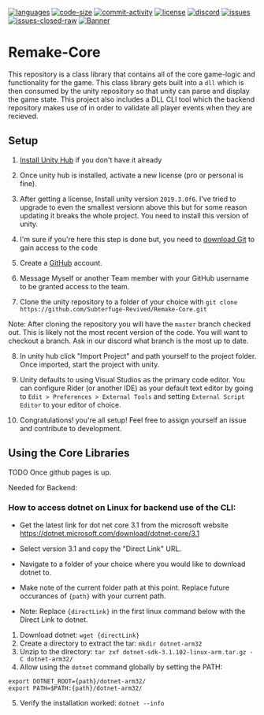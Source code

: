 [![languages](https://img.shields.io/github/languages/top/Subterfuge-Revived/Remake-Core)]()
[![code-size](https://img.shields.io/github/languages/code-size/Subterfuge-Revived/Remake-Core)]()
[![commit-activity](https://img.shields.io/github/commit-activity/y/Subterfuge-Revived/Remake-Core)](https://github.com/Subterfuge-Revived/Remake-Core/pulse/yearly)
[![license](https://img.shields.io/github/license/Subterfuge-Revived/Remake-Core)](LICENSE)
[![discord](https://img.shields.io/discord/617149385196961792)](https://discord.gg/GNk7Xw4)
[![issues](https://img.shields.io/github/issues/Subterfuge-Revived/Remake-Core)](https://github.com/Subterfuge-Revived/Remake-Core/issues?q=is%3Aopen)
[![issues-closed-raw](https://img.shields.io/github/issues-closed/Subterfuge-Revived/Remake-Core)](https://github.com/Subterfuge-Revived/Remake-Core/issues?q=is%3Aclosed+)
[![Banner](banner.png)]()

# Remake-Core
This repository is a class library that contains all of the core game-logic and functionality for the game. This class library gets built into a `dll` which is then consumed by the unity repository so that unity can parse and display the game state. This project also includes a DLL CLI tool which the backend repository makes use of in order to validate all player events when they are recieved.

## Setup

1. [Install Unity Hub](https://unity3d.com/get-unity/download) if you don't have it already

2. Once unity hub is installed, activate a new license (pro or personal is fine).

3. After getting a license, Install unity version `2019.3.0f6`. I've tried to upgrade to even the smallest versionn above this but for some reason updating it breaks the whole project. You need to install this version of unity.

4. I'm sure if you're here this step is done but, you need to [download Git](https://git-scm.com/downloads) to gain access to the code

5. Create a [GitHub](https://github.com/) account.

6. Message Myself or another Team member with your GitHub username to be granted access to the team.

7. Clone the unity repository to a folder of your choice with `git clone https://github.com/Subterfuge-Revived/Remake-Core.git`

Note: After cloning the repository you will have the `master` branch checked out. This is likely not the most recent version of the code. You will want to checkout a branch. Ask in our discord what branch is the most up to date.

8. In unity hub click "Import Project" and path yourself to the project folder. Once imported, start the project with unity.

9. Unity defaults to using Visual Studios as the primary code editor. You can configure Rider (or another IDE) as your default text editor by going to `Edit > Preferences > External Tools` and setting `External Script Editor` to your editor of choice.

10. Congratulations! you're all setup! Feel free to assign yourself an issue and contribute to development.

## Using the Core Libraries

TODO Once github pages is up.


Needed for Backend:
### How to access dotnet on Linux for backend use of the CLI:

- Get the latest link for dot net core 3.1 from the microsoft website
https://dotnet.microsoft.com/download/dotnet-core/3.1
- Select version 3.1 and copy the "Direct Link" URL.

- Navigate to a folder of your choice where you would like to download dotnet to.
- Make note of the current folder path at this point. Replace future occurances of `{path}` with your current path.
- Note: Replace `{directLink}` in the first linux command below with the Direct Link to dotnet.


1. Download dotnet: `wget {directLink}`
2. Create a directory to extract the tar: `mkdir dotnet-arm32`
3. Unzip to the directory: `tar zxf dotnet-sdk-3.1.102-linux-arm.tar.gz -C dotnet-arm32/`
4. Allow using the `dotnet` command globally by setting the PATH:

`export DOTNET_ROOT={path}/dotnet-arm32/`<br/>
`export PATH=$PATH:{path}/dotnet-arm32/`

5. Verify the installation worked:
`dotnet --info`
